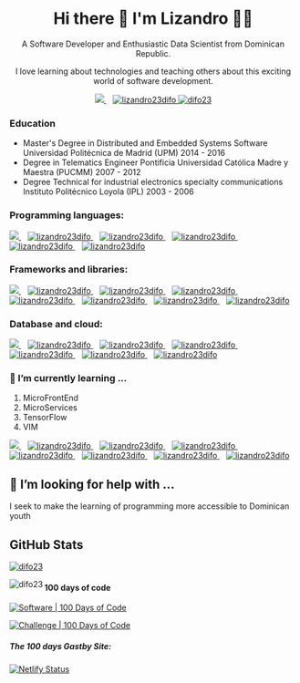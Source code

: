
<h1 align='center'>
  <strong> Hi there 👋 I'm Lizandro 👨‍💻</strong>
</h1>
<p align='center'> A Software Developer and Enthusiastic Data Scientist from Dominican Republic.</p>
<p align='center'>
  I love learning about technologies and teaching others about this exciting world of software development.
</p>


<p align='center'>
  
  <a href="https://www.linkedin.com/in/lizandro23difo/">
    <img src="https://img.shields.io/badge/linkedin-%230077B5.svg?&style=for-the-badge&logo=linkedin&logoColor=white" />
  </a>&nbsp;&nbsp;
 <a href="https://twitter.com/lizandro23difo" target="blank">
  <img src="https://img.shields.io/twitter/follow/lizandro23difo?logo=twitter&style=for-the-badge" alt="lizandro23difo" />
</a>
 <a href="https://www.linkedin.com/in/lizandro23difo/">
  <img src="https://komarev.com/ghpvc/?username=difo23&label=Profile%20views&color=0e75b6&style=flat" alt="difo23" />
</a>
   
  
</p>



### Education

* Master's Degree in Distributed and Embedded Systems Software
  Universidad Politécnica de Madrid (UPM)
  2014 - 2016
* Degree in Telematics Engineer
  Pontificia Universidad Católica Madre y Maestra (PUCMM)
  2007 - 2012
* Degree Technical for industrial electronics specialty communications
  Instituto Politécnico Loyola (IPL)
  2003 - 2006
  
### Programming languages:
<p align='left'>
  <a href="https://www.linkedin.com/in/lizandro23difo/">
    <img src="https://img.shields.io/badge/Python-3776AB?style=for-the-badge&logo=python&logoColor=white" />
  </a>&nbsp;&nbsp;
   <a href="https://twitter.com/lizandro23difo" target="blank">
     <img src="https://img.shields.io/badge/JavaScript-323330?style=for-the-badge&logo=javascript&logoColor=F7DF1E" alt="lizandro23difo" />
  </a>
   &nbsp;&nbsp;
   <a href="https://twitter.com/lizandro23difo" target="blank">
     <img src="https://img.shields.io/badge/Scala-DC322F?style=for-the-badge&logo=scala&logoColor=white" alt="lizandro23difo" />
  </a>
   &nbsp;&nbsp;
   <a href="https://twitter.com/lizandro23difo" target="blank">
     <img src="https://img.shields.io/badge/TypeScript-007ACC?style=for-the-badge&logo=typescript&logoColor=white" alt="lizandro23difo" />
  </a>
    &nbsp;&nbsp;
   <a href="https://twitter.com/lizandro23difo" target="blank">
     <img src="https://img.shields.io/badge/C-00599C?style=for-the-badge&logo=c&logoColor=white" alt="lizandro23difo" />
  </a>
   &nbsp;&nbsp;
   <a href="https://twitter.com/lizandro23difo" target="blank">
     <img src="https://img.shields.io/badge/Shell_Script-121011?style=for-the-badge&logo=gnu-bash&logoColor=white" alt="lizandro23difo" />
  </a>
</p>

### Frameworks and libraries:

<p align='leftr'>
  <a href="https://www.linkedin.com/in/lizandro23difo/">
    <img src="https://img.shields.io/badge/React-20232A?style=for-the-badge&logo=react&logoColor=61DAFB" />
  </a>&nbsp;&nbsp;
   <a href="https://twitter.com/lizandro23difo" target="blank">
     <img src="https://img.shields.io/badge/React_Native-20232A?style=for-the-badge&logo=react&logoColor=61DAFB" alt="lizandro23difo" />
  </a>&nbsp;&nbsp;
   <a href="https://twitter.com/lizandro23difo" target="blank">
     <img src="https://img.shields.io/badge/Redux-593D88?style=for-the-badge&logo=redux&logoColor=white" alt="lizandro23difo" />
  </a>
   &nbsp;&nbsp;
   <a href="https://twitter.com/lizandro23difo" target="blank">
     <img src="https://img.shields.io/badge/Jupyter-F37626.svg?&style=for-the-badge&logo=Jupyter&logoColor=white" alt="lizandro23difo" />
  </a>
    &nbsp;&nbsp;
   <a href="https://twitter.com/lizandro23difo" target="blank">
     <img src="https://img.shields.io/badge/Angular-DD0031?style=for-the-badge&logo=angular&logoColor=white" alt="lizandro23difo" />
  </a>
   &nbsp;&nbsp;
   <a href="https://twitter.com/lizandro23difo" target="blank">
     <img src="https://img.shields.io/badge/Node.js-43853D?style=for-the-badge&logo=node.js&logoColor=white" alt="lizandro23difo" />
  </a>
   &nbsp;&nbsp;
   <a href="https://twitter.com/lizandro23difo" target="blank">
     <img src="https://img.shields.io/badge/Express.js-000000?style=for-the-badge&logo=express&logoColor=white" alt="lizandro23difo" />
  </a>
   &nbsp;&nbsp;
   <a href="https://twitter.com/lizandro23difo" target="blank">
     <img src="https://img.shields.io/badge/GraphQl-E10098?style=for-the-badge&logo=graphql&logoColor=white" alt="lizandro23difo" />
  </a>
  
</p>

### Database and cloud:

<p align='left'>
  <a href="https://www.linkedin.com/in/lizandro23difo/">
    <img src="https://img.shields.io/badge/PostgreSQL-316192?style=for-the-badge&logo=postgresql&logoColor=white" />
  </a>&nbsp;&nbsp;
   <a href="https://twitter.com/lizandro23difo" target="blank">
     <img src="https://img.shields.io/badge/MySQL-00000F?style=for-the-badge&logo=mysql&logoColor=white" alt="lizandro23difo" />
  </a>&nbsp;&nbsp;
   <a href="https://twitter.com/lizandro23difo" target="blank">
     <img src="https://img.shields.io/badge/MongoDB-4EA94B?style=for-the-badge&logo=mongodb&logoColor=white" alt="lizandro23difo" />
  </a>
   &nbsp;&nbsp;
   <a href="https://twitter.com/lizandro23difo" target="blank">
     <img src="https://img.shields.io/badge/Netlify-00C7B7?style=for-the-badge&logo=netlify&logoColor=white" alt="lizandro23difo" />
  </a>
    &nbsp;&nbsp;
   <a href="https://twitter.com/lizandro23difo" target="blank">
     <img src="https://img.shields.io/badge/Amazon_AWS-232F3E?style=for-the-badge&logo=amazon-aws&logoColor=white" alt="lizandro23difo" />
  </a>
   &nbsp;&nbsp;
   <a href="https://twitter.com/lizandro23difo" target="blank">
     <img src="https://img.shields.io/badge/Heroku-430098?style=for-the-badge&logo=heroku&logoColor=white" alt="lizandro23difo" />
  </a>
   &nbsp;&nbsp;
   <a href="https://twitter.com/lizandro23difo" target="blank">
     <img src="https://img.shields.io/badge/firebase-ffca28?style=for-the-badge&logo=firebase&logoColor=white" alt="lizandro23difo" />
  </a>
  
</p>


### 🌱 I’m currently learning ...

1. MicroFrontEnd
2. MicroServices
3. TensorFlow
4. VIM

<p align='left'>
  <a href="https://www.linkedin.com/in/lizandro23difo/">
    <img src="https://img.shields.io/badge/Docker-2CA5E0?style=for-the-badge&logo=docker&logoColor=white" />
  </a>&nbsp;&nbsp;
   <a href="https://twitter.com/lizandro23difo" target="blank">
     <img src="https://img.shields.io/badge/kubernetes-326ce5.svg?&style=for-the-badge&logo=kubernetes&logoColor=white" alt="lizandro23difo" />
  </a>&nbsp;&nbsp;
   <a href="https://twitter.com/lizandro23difo" target="blank">
     <img src="https://img.shields.io/badge/Docker-2CA5E0?style=for-the-badge&logo=docker&logoColor=white" alt="lizandro23difo" />
  </a>
   &nbsp;&nbsp;
   <a href="https://twitter.com/lizandro23difo" target="blank">
     <img src="https://img.shields.io/badge/next.js-000000?style=for-the-badge&logo=next.js&logoColor=white" alt="lizandro23difo" />
  </a>
    &nbsp;&nbsp;
   <a href="https://twitter.com/lizandro23difo" target="blank">
     <img src="https://img.shields.io/badge/Google_Cloud-4285F4?style=for-the-badge&logo=google-cloud&logoColor=white" alt="lizandro23difo" />
  </a>
   &nbsp;&nbsp;
   <a href="https://twitter.com/lizandro23difo" target="blank">
     <img src="https://img.shields.io/badge/nuxt.js-00C58E?style=for-the-badge&logo=nuxt.js&logoColor=white" alt="lizandro23difo" />
  </a>
     &nbsp;&nbsp;
   <a href="https://twitter.com/lizandro23difo" target="blank">
     <img src="https://img.shields.io/badge/Gatsby-663399?style=for-the-badge&logo=gatsby&logoColor=white" alt="lizandro23difo" />
  </a>
    &nbsp;&nbsp;
   <a href="https://twitter.com/lizandro23difo" target="blank">
     <img src="https://img.shields.io/badge/Rust-000000?style=for-the-badge&logo=rust&logoColor=white" alt="lizandro23difo" />
  </a>

</p>


## 🤔 I’m looking for help with ...
 
I seek to make the learning of programming more accessible to Dominican youth


## GitHub Stats

<p align="center">  </p>

<p align="left"> <a href="https://github.com/ryo-ma/github-profile-trophy"><img src="https://github-profile-trophy.vercel.app/?username=difo23" alt="difo23" /></a> </p>


<p><img align="left" src="https://github-readme-stats.vercel.app/api/top-langs?username=difo23&show_icons=true&locale=en&layout=compact" alt="difo23" /></p>




#### 100 days of code

[![Software | 100 Days of Code](https://www.software.com/badges/100-days-of-code)](https://www.software.com/100-days-of-code)

[![Challenge | 100 Days of Code](https://img.shields.io/static/v1?label=Challenge&labelColor=384357&message=100%20Days%20of%20Code&color=00b4ee&style=for-the-badge&link=https://www.100daysofcode.com)](https://difo23the100daysofcode.netlify.app)

##### The 100 days Gastby Site:
[![Netlify Status](https://api.netlify.com/api/v1/badges/958582c3-7898-41a9-a4a9-a96b96b338bd/deploy-status)](https://difo23the100daysofcode.netlify.app/)

<!--
**difo23/difo23** is a ✨ _special_ ✨ repository because its `README.md` (this file) appears on your GitHub profile.

Here are some ideas to get you started:


- 🌱 I’m currently learning ...
- 👯 I’m looking to collaborate on ...
- 🤔 I’m looking for help with ...
- 💬 Ask me about ...
- 📫 How to reach me: ...
- 😄 Pronouns: ...
- ⚡ Fun fact: ...
-->
